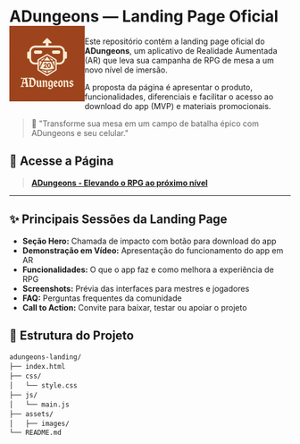 # ADungeons — Landing Page Oficial <img src="assets/images/logo_solid_bg.png" width="135" align="left">

Este repositório contém a landing page oficial do **ADungeons**, um aplicativo de Realidade Aumentada (AR) que leva sua campanha de RPG de mesa a um novo nível de imersão.

A proposta da página é apresentar o produto, funcionalidades, diferenciais e facilitar o acesso ao download do app (MVP) e materiais promocionais.

> 🎲 "Transforme sua mesa em um campo de batalha épico com ADungeons e seu celular."

## 🔗 Acesse a Página

> **[ADungeons - Elevando o RPG ao próximo nível](https://adungeons.github.io/landingpage/)**

---

## ✨ Principais Sessões da Landing Page

- **Seção Hero:** Chamada de impacto com botão para download do app
- **Demonstração em Vídeo:** Apresentação do funcionamento do app em AR
- **Funcionalidades:** O que o app faz e como melhora a experiência de RPG
- **Screenshots:** Prévia das interfaces para mestres e jogadores
- **FAQ:** Perguntas frequentes da comunidade
- **Call to Action:** Convite para baixar, testar ou apoiar o projeto

## 📁 Estrutura do Projeto

```bash
adungeons-landing/
├── index.html
├── css/
│   └── style.css
├── js/
│   └── main.js
├── assets/
│   ├── images/
└── README.md
